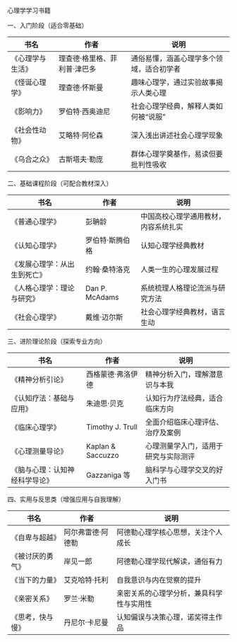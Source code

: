 心理学学习书籍 

一、入门阶段（适合零基础）

| 书名             | 作者                         | 说明                                     |
| ---------------- | ---------------------------- | ---------------------------------------- |
| 《心理学与生活》 | 理查德·格里格、菲利普·津巴多 | 通俗易懂，涵盖心理学多个领域，适合初学者 |
| 《怪诞心理学》   | 理查德·怀斯曼                | 趣味心理学，通过实验故事揭示人类心理     |
| 《影响力》       | 罗伯特·西奥迪尼              | 社会心理学经典，解释人类如何被“说服”     |
| 《社会性动物》   | 艾略特·阿伦森                | 深入浅出讲述社会心理学现象               |
| 《乌合之众》     | 古斯塔夫·勒庞                | 群体心理学奠基作，易读但要批判性吸收     |

二、基础课程阶段（可配合教材深入）

| 书名                         | 作者            | 说明                                 |
| ---------------------------- | --------------- | ------------------------------------ |
| 《普通心理学》               | 彭聃龄          | 中国高校心理学通用教材，内容系统扎实 |
| 《认知心理学》               | 罗伯特·斯腾伯格 | 认知心理学经典教材                   |
| 《发展心理学：从出生到死亡》 | 约翰·桑特洛克   | 人类一生的心理发展过程               |
| 《人格心理学：理论与研究》   | Dan P. McAdams  | 系统梳理人格理论流派与研究方法       |
| 《社会心理学》               | 戴维·迈尔斯     | 社会心理学经典教材，语言生动         |

三、进阶理论阶段（探索专业方向）

| 书名                           | 作者              | 说明                                 |
| ------------------------------ | ----------------- | ------------------------------------ |
| 《精神分析引论》               | 西格蒙德·弗洛伊德 | 精神分析入门，理解潜意识与本我       |
| 《认知疗法：基础与应用》       | 朱迪思·贝克       | 认知行为疗法经典，适合临床方向       |
| 《临床心理学》                 | Timothy J. Trull  | 全面介绍临床心理评估、治疗及案例     |
| 《心理测量导论》               | Kaplan & Saccuzzo | 心理测量学入门，适用于研究与实际测评 |
| 《脑与心理：认知神经科学导论》 | Gazzaniga 等      | 脑科学与心理学交叉的好入门书         |

四、实用与反思类（增强应用与自我理解）

| 书名             | 作者              | 说明                                     |
| ---------------- | ----------------- | ---------------------------------------- |
| 《自卑与超越》   | 阿尔弗雷德·阿德勒 | 阿德勒心理学核心思想，关注个人成长       |
| 《被讨厌的勇气》 | 岸见一郎          | 阿德勒心理学现代解读，通俗有力           |
| 《当下的力量》   | 艾克哈特·托利     | 自我意识与内在觉察的提升                 |
| 《亲密关系》     | 罗兰·米勒         | 亲密关系的心理学分析，兼具科学性与实用性 |
| 《思考，快与慢》 | 丹尼尔·卡尼曼     | 认知偏误与决策心理，诺奖得主作品         |

